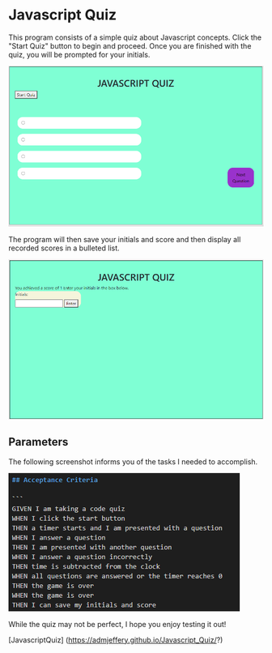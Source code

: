 # Javascript Quiz

This program consists of a simple quiz about Javascript concepts. Click the "Start Quiz" button to begin and proceed. Once you are finished with the quiz, you will be prompted for your initials. 

![Start](images/Start_Screen.png)

The program will then save your initials and score and then display all recorded scores in a bulleted list.

![Prompt](images/Prompt.png)

## Parameters

The following screenshot informs you of the tasks I needed to accomplish.

![Acceptance](images/Acceptance.png)

While the quiz may not be perfect, I hope you enjoy testing it out!

[JavascriptQuiz] (https://admjeffery.github.io/Javascript_Quiz/?)
